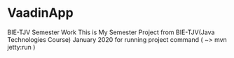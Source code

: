 # VaadinApp
BIE-TJV Semester Work 
This is My Semester Project from BIE-TJV(Java Technologies Course) 
January 2020 
for running project command ( ~> mvn jetty:run ) 
